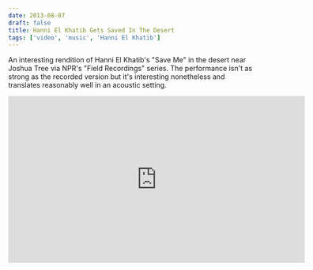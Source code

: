 ```yaml
---
date: 2013-08-07
draft: false
title: Hanni El Khatib Gets Saved In The Desert
tags: ['video', 'music', 'Hanni El Khatib']
---
```


An interesting rendition of Hanni El Khatib's "Save Me" in the desert near Joshua Tree via NPR's "Field Recordings" series. The performance isn't as strong as the recorded version but it's interesting nonetheless and translates reasonably well in an acoustic setting.<!-- excerpt -->

<iframe class="aspect-video w-full" width="600" height="338" src="https://www.npr.org/templates/event/embeddedVideo.php" frameborder="0" scrolling="no"></iframe>
